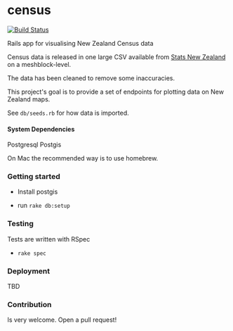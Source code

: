 census
======

[![Build Status](https://travis-ci.org/tuttinator/census.svg?branch=develop)](https://travis-ci.org/tuttinator/census)

Rails app for visualising New Zealand Census data

Census data is released in one large CSV available from
[Stats New Zealand](http://www.stats.govt.nz/Census/) on a
meshblock-level.

The data has been cleaned to remove some inaccuracies.

This project's goal is to provide a set of endpoints for
plotting data on New Zealand maps.

See ``db/seeds.rb`` for how data is imported.

#### System Dependencies

Postgresql
Postgis

On Mac the recommended way is to use homebrew.

### Getting started

- Install postgis

- run ``rake db:setup``

### Testing

Tests are written with RSpec

- ``rake spec``

### Deployment

TBD

### Contribution

Is very welcome. Open a pull request!
